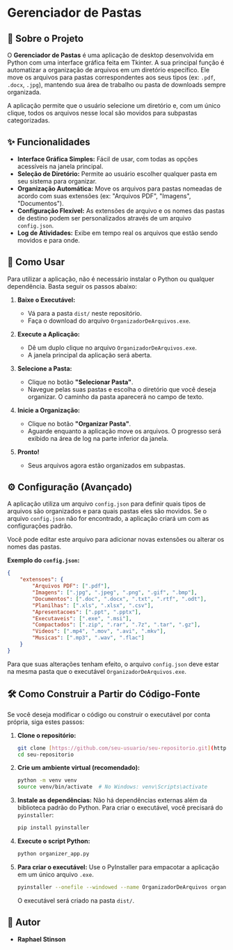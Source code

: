# Gerenciador de Pastas

## 📖 Sobre o Projeto

O **Gerenciador de Pastas** é uma aplicação de desktop desenvolvida em Python com uma interface gráfica feita em Tkinter. A sua principal função é automatizar a organização de arquivos em um diretório específico. Ele move os arquivos para pastas correspondentes aos seus tipos (ex: `.pdf`, `.docx`, `.jpg`), mantendo sua área de trabalho ou pasta de downloads sempre organizada.

A aplicação permite que o usuário selecione um diretório e, com um único clique, todos os arquivos nesse local são movidos para subpastas categorizadas.

## ✨ Funcionalidades

* **Interface Gráfica Simples:** Fácil de usar, com todas as opções acessíveis na janela principal.
* **Seleção de Diretório:** Permite ao usuário escolher qualquer pasta em seu sistema para organizar.
* **Organização Automática:** Move os arquivos para pastas nomeadas de acordo com suas extensões (ex: "Arquivos PDF", "Imagens", "Documentos").
* **Configuração Flexível:** As extensões de arquivo e os nomes das pastas de destino podem ser personalizados através de um arquivo `config.json`.
* **Log de Atividades:** Exibe em tempo real os arquivos que estão sendo movidos e para onde.

## 🚀 Como Usar

Para utilizar a aplicação, não é necessário instalar o Python ou qualquer dependência. Basta seguir os passos abaixo:

1.  **Baixe o Executável:**
    * Vá para a pasta `dist/` neste repositório.
    * Faça o download do arquivo `OrganizadorDeArquivos.exe`.

2.  **Execute a Aplicação:**
    * Dê um duplo clique no arquivo `OrganizadorDeArquivos.exe`.
    * A janela principal da aplicação será aberta.

3.  **Selecione a Pasta:**
    * Clique no botão **"Selecionar Pasta"**.
    * Navegue pelas suas pastas e escolha o diretório que você deseja organizar. O caminho da pasta aparecerá no campo de texto.

4.  **Inicie a Organização:**
    * Clique no botão **"Organizar Pasta"**.
    * Aguarde enquanto a aplicação move os arquivos. O progresso será exibido na área de log na parte inferior da janela.

5.  **Pronto!**
    * Seus arquivos agora estão organizados em subpastas.

## ⚙️ Configuração (Avançado)

A aplicação utiliza um arquivo `config.json` para definir quais tipos de arquivos são organizados e para quais pastas eles são movidos. Se o arquivo `config.json` não for encontrado, a aplicação criará um com as configurações padrão.

Você pode editar este arquivo para adicionar novas extensões ou alterar os nomes das pastas.

**Exemplo do `config.json`:**

```json
{
    "extensoes": {
        "Arquivos PDF": [".pdf"],
        "Imagens": [".jpg", ".jpeg", ".png", ".gif", ".bmp"],
        "Documentos": [".doc", ".docx", ".txt", ".rtf", ".odt"],
        "Planilhas": [".xls", ".xlsx", ".csv"],
        "Apresentacoes": [".ppt", ".pptx"],
        "Executaveis": [".exe", ".msi"],
        "Compactados": [".zip", ".rar", ".7z", ".tar", ".gz"],
        "Videos": [".mp4", ".mov", ".avi", ".mkv"],
        "Musicas": [".mp3", ".wav", ".flac"]
    }
}
````

Para que suas alterações tenham efeito, o arquivo `config.json` deve estar na mesma pasta que o executável `OrganizadorDeArquivos.exe`.

## 🛠️ Como Construir a Partir do Código-Fonte

Se você deseja modificar o código ou construir o executável por conta própria, siga estes passos:

1.  **Clone o repositório:**

    ```bash
    git clone [https://github.com/seu-usuario/seu-repositorio.git](https://github.com/seu-usuario/seu-repositorio.git)
    cd seu-repositorio
    ```

2.  **Crie um ambiente virtual (recomendado):**

    ```bash
    python -m venv venv
    source venv/bin/activate  # No Windows: venv\Scripts\activate
    ```

3.  **Instale as dependências:**
    Não há dependências externas além da biblioteca padrão do Python. Para criar o executável, você precisará do `pyinstaller`:

    ```bash
    pip install pyinstaller
    ```

4.  **Execute o script Python:**

    ```bash
    python organizer_app.py
    ```

5.  **Para criar o executável:**
    Use o PyInstaller para empacotar a aplicação em um único arquivo `.exe`.

    ```bash
    pyinstaller --onefile --windowed --name OrganizadorDeArquivos organizer_app.py
    ```

    O executável será criado na pasta `dist/`.

## 👤 Autor

  * **Raphael Stinson**

<!-- end list -->

```
```